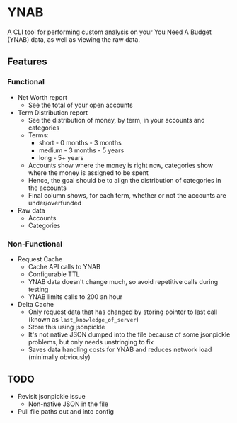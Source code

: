 # YNAB

A CLI tool for performing custom analysis on your You Need A Budget (YNAB) data, as well as viewing the raw data.

## Features

### Functional

- Net Worth report
  - See the total of your open accounts
- Term Distribution report
  - See the distribution of money, by term, in your accounts and categories
  - Terms:
    - short - 0 months - 3 months
    - medium - 3 months - 5 years
    - long - 5+ years
  - Accounts show where the money is right now, categories show where the money is assigned to be spent
  - Hence, the goal should be to align the distribution of categories in the accounts
  - Final column shows, for each term, whether or not the accounts are under/overfunded
- Raw data
  - Accounts
  - Categories

### Non-Functional

- Request Cache
  - Cache API calls to YNAB
  - Configurable TTL
  - YNAB data doesn't change much, so avoid repetitive calls during testing
  - YNAB limits calls to 200 an hour
- Delta Cache
  - Only request data that has changed by storing pointer to last call (known as `last_knowledge_of_server`)
  - Store this using jsonpickle
  - It's not native JSON dumped into the file because of some jsonpickle problems, but only needs unstringing to fix
  - Saves data handling costs for YNAB and reduces network load (minimally obviously)

## TODO

- Revisit jsonpickle issue
  - Non-native JSON in the file
- Pull file paths out and into config